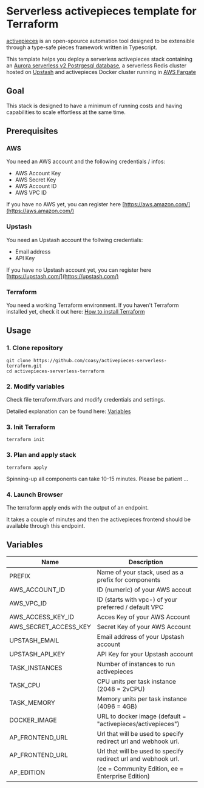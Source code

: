 # Serverless activepieces template for Terraform

[activepieces](https://www.activepieces.com/) is an open-spource automation tool designed to be extensible through a
type-safe pieces framework written in Typescript.

This template helps you deploy a serverless activepieces stack containing
an [Aurora serverless v2 Postrgesql database](https://aws.amazon.com/rds/aurora/serverless/), a serverless Redis cluster
hosted on [Upstash](https://upstash.com/) and activepieces Docker cluster running
in [AWS Fargate](https://aws.amazon.com/fargate/)

## Goal

This stack is designed to have a minimum of running costs and having capabilities to scale effortless at the same time.

## Prerequisites

### AWS

You need an AWS account and the following credentials / infos:

- AWS Account Key
- AWS Secret Key
- AWS Account ID
- AWS VPC ID

If you have no AWS yet, you can register here
[https://aws.amazon.com/](https://aws.amazon.com/)

### Upstash

You need an Upstash account the follwing credentials:

- Email address
- API Key

If you have no Upstash account yet, you can register here
[https://upstash.com/](https://upstash.com/)

### Terraform

You need a working Terraform environment.
If you haven't Terraform installed yet, check it out here:
[How to install Terraform](https://developer.hashicorp.com/terraform/tutorials/aws-get-started/install-cli)

## Usage

### 1. Clone repository

```
git clone https://github.com/coasy/activepieces-serverless-terraform.git
cd activepieces-serverless-terraform
```

### 2. Modify variables

Check file terraform.tfvars and modify credentials and settings.

Detailed explanation can be found here: [Variables](#variables)

### 3. Init Terraform

```
terraform init
```

### 3. Plan and apply stack

```
terraform apply
```
Spinning-up all components can take 10-15 minutes. Please be patient ...

### 4. Launch Browser
The terraform apply ends with the output of an endpoint.

It takes a couple of minutes and then the activepieces frontend should be available through this endpoint.

## Variables

| Name                  | Description                                                   |
|-----------------------|---------------------------------------------------------------|
| PREFIX                | Name of your stack, used as a prefix for components           |
| AWS_ACCOUNT_ID        | ID (numeric) of your AWS accout                               |
| AWS_VPC_ID            | ID (starts with vpc-) of your preferred / default VPC         |
| AWS_ACCESS_KEY_ID     | Acces Key of your AWS Account                                 |
| AWS_SECRET_ACCESS_KEY | Secret Key of your AWS Account                                |
| UPSTASH_EMAIL         | Email address of your Upstash account                         |
| UPSTASH_API_KEY       | API Key for your Upstash account                              |
| TASK_INSTANCES        | Number of instances to run activepieces                       |
| TASK_CPU              | CPU units per task instance (2048 = 2vCPU)                    |
| TASK_MEMORY           | Memory units per task instance (4096 = 4GB)                   |
| DOCKER_IMAGE          | URL to docker image (default = "activepieces/activepieces")   |
| AP_FRONTEND_URL       | Url that will be used to specify redirect url and webhook url. |
| AP_FRONTEND_URL       | Url that will be used to specify redirect url and webhook url. |
| AP_EDITION            | (ce = Community Edition, ee = Enterprise Edition)             |




